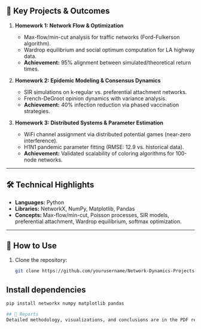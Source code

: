 

## 🚀 Key Projects & Outcomes  
1. **Homework 1: Network Flow & Optimization**  
   - Max-flow/min-cut analysis for traffic networks (Ford-Fulkerson algorithm).  
   - Wardrop equilibrium and social optimum computation for LA highway data.  
   - **Achievement:** 95% alignment between simulated/theoretical return times.  

2. **Homework 2: Epidemic Modeling & Consensus Dynamics**  
   - SIR simulations on k-regular vs. preferential attachment networks.  
   - French-DeGroot opinion dynamics with variance analysis.  
   - **Achievement:** 40% infection reduction via phased vaccination strategies.  

3. **Homework 3: Distributed Systems & Parameter Estimation**  
   - WiFi channel assignment via distributed potential games (near-zero interference).  
   - H1N1 pandemic parameter fitting (RMSE: 12.9 vs. historical data).  
   - **Achievement:** Validated scalability of coloring algorithms for 100-node networks.  

---

## 🛠️ Technical Highlights  
- **Languages:** Python  
- **Libraries:** NetworkX, NumPy, Matplotlib, Pandas  
- **Concepts:** Max-flow/min-cut, Poisson processes, SIR models, preferential attachment, Wardrop equilibrium, softmax optimization.  

---

## 📝 How to Use  
1. Clone the repository:  
   ```bash  
   git clone https://github.com/yourusername/Network-Dynamics-Projects.git

## Install dependencies
   ```bash 
   pip install networkx numpy matplotlib pandas  

## 📄 Reports
Detailed methodology, visualizations, and conclusions are in the PDF reports within each homework's Reports/ folder.
